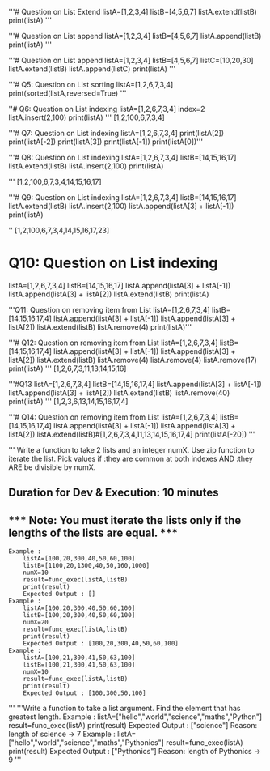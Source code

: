 '''# Question on List Extend
listA=[1,2,3,4]
listB=[4,5,6,7]
listA.extend(listB)
print(listA)
'''

'''# Question on List append
listA=[1,2,3,4]
listB=[4,5,6,7]
listA.append(listB)
print(listA)
'''

'''# Question on List append
listA=[1,2,3,4]
listB=[4,5,6,7]
listC=[10,20,30]
listA.extend(listB)
listA.append(listC)
print(listA)
'''

'''# Q5: Question on List sorting
listA=[1,2,6,7,3,4]
print(sorted(listA,reversed=True)
'''

''# Q6: Question on List indexing
listA=[1,2,6,7,3,4]
index=2
listA.insert(2,100)
print(listA)
'''
[1,2,100,6,7,3,4]

'''# Q7: Question on List indexing
listA=[1,2,6,7,3,4]
print(listA[2])
print(listA[-2])
print(listA[3])
print(listA[-1])
print(listA[0])'''

'''# Q8: Question on List indexing
listA=[1,2,6,7,3,4]
listB=[14,15,16,17]
listA.extend(listB)
listA.insert(2,100)
print(listA)

'''
[1,2,100,6,7,3,4,14,15,16,17]

'''# Q9: Question on List indexing
listA=[1,2,6,7,3,4]
listB=[14,15,16,17]
listA.extend(listB)
listA.insert(2,100)
listA.append(listA[3] + listA[-1])
print(listA)

''
[1,2,100,6,7,3,4,14,15,16,17,23]

# Q10: Question on List indexing
listA=[1,2,6,7,3,4]
listB=[14,15,16,17]
listA.append(listA[3] + listA[-1])
listA.append(listA[3] + listA[2])
listA.extend(listB)
print(listA)

'''Q11: Question on removing item from List 
listA=[1,2,6,7,3,4]
listB=[14,15,16,17,4]
listA.append(listA[3] + listA[-1])
listA.append(listA[3] + listA[2])
listA.extend(listB)
listA.remove(4)
print(listA)'''

'''# Q12: Question on removing item from List
listA=[1,2,6,7,3,4]
listB=[14,15,16,17,4]
listA.append(listA[3] + listA[-1])
listA.append(listA[3] + listA[2])
listA.extend(listB)
listA.remove(4)
listA.remove(4)
listA.remove(17)
print(listA)
'''
[1,2,6,7,3,11,13,14,15,16]

'''#Q13 listA=[1,2,6,7,3,4]
listB=[14,15,16,17,4]
listA.append(listA[3] + listA[-1])
listA.append(listA[3] + listA[2])
listA.extend(listB)
listA.remove(40)
print(listA)
'''
[1,2,3,6,13,14,15,16,17,4]

'''# Q14: Question on removing item from List
listA=[1,2,6,7,3,4]
listB=[14,15,16,17,4]
listA.append(listA[3] + listA[-1])
listA.append(listA[3] + listA[2])
listA.extend(listB)#[1,2,6,7,3,4,11,13,14,15,16,17,4]
print(listA[-20])
'''

''' Write a function to take 2 lists and an integer numX.
   Use zip function to iterate the list.
   Pick values if 
           :they are common at both indexes AND 
           :they ARE be divisible by numX. 
   
   Duration for Dev & Execution: 10 minutes
   -----------------------------------------
   
   *** Note: You must iterate the lists only if the lengths of the lists are equal. *** 
   -------------------------------------------------------------------------------------
    Example :
        listA=[100,20,300,40,50,60,100]
        listB=[1100,20,1300,40,50,160,1000]
        numX=10
        result=func_exec(listA,listB)
        print(result)
        Expected Output : []
    Example :
        listA=[100,20,300,40,50,60,100]
        listB=[100,20,300,40,50,60,100]
        numX=20
        result=func_exec(listA,listB)
        print(result)
        Expected Output : [100,20,300,40,50,60,100]
    Example :
        listA=[100,21,300,41,50,63,100]
        listB=[100,21,300,41,50,63,100]
        numX=10
        result=func_exec(listA,listB)
        print(result)
        Expected Output : [100,300,50,100]
'''
'''Write a function to take a list argument. Find the element that has greatest length.
    Example :
        listA=["hello","world","science","maths","Python"]
        result=func_exec(listA)
        print(result)
        Expected Output : ["science"]
        Reason: length of science -> 7
    Example :
        listA=["hello","world","science","maths","Pythonics"]
        result=func_exec(listA)
        print(result)
        Expected Output : ["Pythonics"]
        Reason: length of Pythonics -> 9
'''